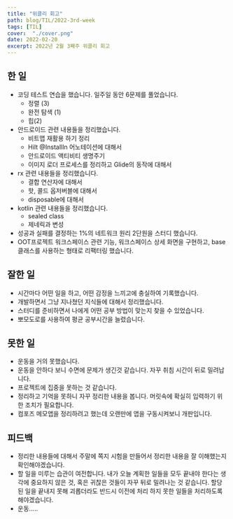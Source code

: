 ```yaml
---
title: "위클리 회고"
path: blog/TIL/2022-3rd-week
tags: [TIL]
cover:  "./cover.png"
date: 2022-02-20
excerpt: 2022년 2월 3째주 위클리 회고
---
```


## 한 일

- 코딩 테스트 연습을 했습니다. 일주일 동안 6문제를 풀었습니다.
    - 정렬 (3)
    - 완전 탐색 (1)
    - 힙(2)
- 안드로이드 관련 내용들을 정리했습니다.
    - 비트맵 재활용 하기 정리
    - Hilt @InstallIn 어노테이션에 대해서
    - 안드로이드 액티비티 생명주기
    - 이미지 로더 프로세스를 정리하고 Glide의 동작에 대해서
- rx 관련 내용들을 정리했습니다.
    - 결합 연산자에 대해서
    - 핫, 콜드 옵저버블에 대해서
    - disposable에 대해서
- kotlin 관련 내용들을 정리했습니다.
    - sealed class
    - 제네릭과 변성
- 성공과 실패를 결정하는 1%의 네트워크 원리 2단원을 스터디 했습니다.
- OOT프로젝트 워크스페이스 관련 기능, 워크스페이스 상세 화면을 구현하고, base 클래스를 사용하는 형태로 리팩터링 했습니다.

## 잘한 일

- 시간마다 어떤 일을 하고, 어떤 감정을 느끼고에 충실하여 기록했습니다.
- 개발하면서 그냥 지나쳤던 지식들에 대해서 정리했습니다.
- 스터디를 준비하면서 나에게 어떤 공부 방법이 맞는지 찾을 수 있었습니다.
- 뽀모도로를 사용하여 평균 공부시간을 늘렸습니다.

## 못한 일

- 운동을 거의 못했습니다.
- 운동을 안하다 보니 수면에 문제가 생긴것 같습니다. 자꾸 취침 시간이 뒤로 밀려납니다.
- 프로젝트에 집중을 못하는 것 같습니다.
- 정리하고 기억을 못하니 자꾸 정리한 내용을 봅니다. 머릿속에 확실히 입력하기 위한 조치가 필요합니다.
- 컴포즈 메모앱을 정리하려고 했는데 오랜만에 앱을 구동시켜보니 개판입니다.

## 피드백

- 정리한 내용들에 대해서 주말에 쪽지 시험을 만들어서 정리한 내용을 잘 이해했는지 확인해야겠습니다.
- 할 일을 미루는 습관이 여전합니다. 내가 오늘 계획한 일들을 모두 끝내야 한다는 생각에 중요하지 않은 것, 혹은 귀찮은 것들이 자꾸 뒤로 밀려나는 것 같습니다. 할당된 일을 끝내지 못해 괴롭더라도 반드시 이전에 처리 하지 못한 일들을 처리하도록 해야겠습니다.
- 운동.....